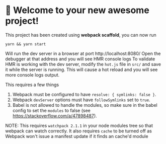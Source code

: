 # 🚀 Welcome to your new awesome project!

This project has been created using **webpack scaffold**, you can now run

```
yarn && yarn start
```

Will run the dev server in a browser at port http://localhost:8080/
Open the debugger at that address and you will see HMR console logs
To validate HMR is working with the dev server, modify the `hot.js` file
in `src/` and save it while the server is running. This will cause a hot reload
and you will see more console logs output.

This requires a few things
1. Webpack must be configured to have `resolve: { symlinks: false }`.
1. Webpack `devServer` options must have `followSymlinks` set to `true`.
1. Babel is not allowed to handle the modules, so make sure in the babel config to set the `modules` to false (see https://stackoverflow.com/a/47898487).

NOTE: This requires `watchpack 2.1.1` in your node modules tree so that webpack can watch correctly. It also requires `cache` to be turned off as Webpack won't issue a manifest update if it finds an cache'd module